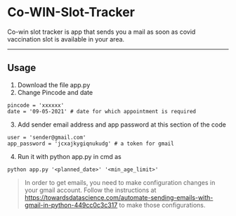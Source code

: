 # Co-WIN-Slot-Tracker

Co-win slot tracker is app that sends you a mail as soon as covid vaccination slot is available in your area.

---
## Usage

1. Download the file app.py
2. Change Pincode and date
```
pincode = 'xxxxxx'
date = '09-05-2021' # date for which appointment is required
```
3. Add sender email address and app password at this section of the code

```
user = 'sender@gmail.com'
app_password = 'jcxajkygiqnukudg' # a token for gmail
```
4. Run it with python app.py in cmd as

```
python app.py '<planned_date>' '<min_age_limit>'
```

> In order to get emails, you need to make configuration changes in your gmail account.
> Follow the instructions at https://towardsdatascience.com/automate-sending-emails-with-gmail-in-python-449cc0c3c317 to make those configurations.



